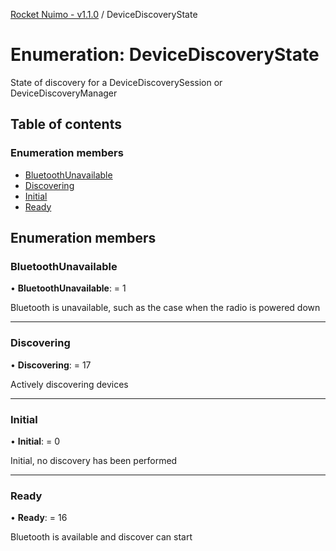 [Rocket Nuimo - v1.1.0](../README.md) / DeviceDiscoveryState

# Enumeration: DeviceDiscoveryState

State of discovery for a DeviceDiscoverySession or DeviceDiscoveryManager

## Table of contents

### Enumeration members

- [BluetoothUnavailable](devicediscoverystate.md#bluetoothunavailable)
- [Discovering](devicediscoverystate.md#discovering)
- [Initial](devicediscoverystate.md#initial)
- [Ready](devicediscoverystate.md#ready)

## Enumeration members

### BluetoothUnavailable

• **BluetoothUnavailable**: = 1

Bluetooth is unavailable, such as the case when the radio is powered down

___

### Discovering

• **Discovering**: = 17

Actively discovering devices

___

### Initial

• **Initial**: = 0

Initial, no discovery has been performed

___

### Ready

• **Ready**: = 16

Bluetooth is available and discover can start
